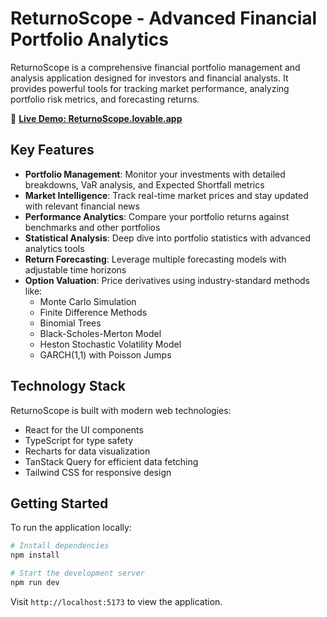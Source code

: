 
# ReturnoScope - Advanced Financial Portfolio Analytics

ReturnoScope is a comprehensive financial portfolio management and analysis application designed for investors and financial analysts. It provides powerful tools for tracking market performance, analyzing portfolio risk metrics, and forecasting returns.

🚀 **[Live Demo: ReturnoScope.lovable.app](https://returnoscope.lovable.app)**

## Key Features

- **Portfolio Management**: Monitor your investments with detailed breakdowns, VaR analysis, and Expected Shortfall metrics
- **Market Intelligence**: Track real-time market prices and stay updated with relevant financial news
- **Performance Analytics**: Compare your portfolio returns against benchmarks and other portfolios
- **Statistical Analysis**: Deep dive into portfolio statistics with advanced analytics tools
- **Return Forecasting**: Leverage multiple forecasting models with adjustable time horizons
- **Option Valuation**: Price derivatives using industry-standard methods like:
  - Monte Carlo Simulation
  - Finite Difference Methods
  - Binomial Trees
  - Black-Scholes-Merton Model
  - Heston Stochastic Volatility Model
  - GARCH(1,1) with Poisson Jumps

## Technology Stack

ReturnoScope is built with modern web technologies:
- React for the UI components
- TypeScript for type safety
- Recharts for data visualization
- TanStack Query for efficient data fetching
- Tailwind CSS for responsive design

## Getting Started

To run the application locally:

```bash
# Install dependencies
npm install

# Start the development server
npm run dev
```

Visit `http://localhost:5173` to view the application.

